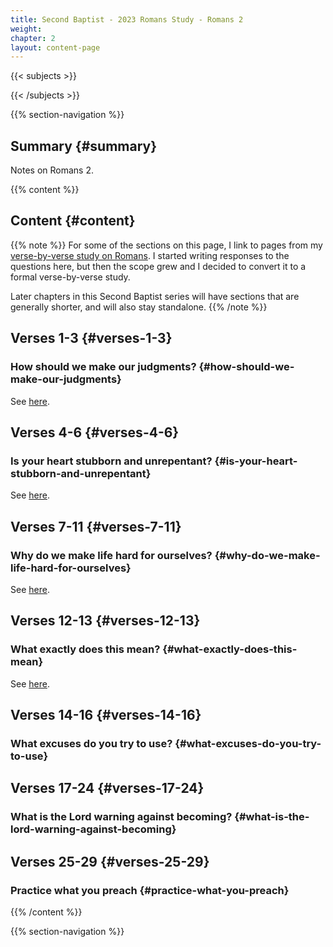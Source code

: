 ```yaml
---
title: Second Baptist - 2023 Romans Study - Romans 2
weight: 
chapter: 2
layout: content-page
---
```


{{< subjects >}}

{{< /subjects >}}

{{% section-navigation %}}

<!-- ## Video {#video}

{{% video
src=""

playlist=""

video=""

audio=""

slides="https://bibledocs.org/slides/"
%}} -->

## Summary {#summary}

Notes on Romans 2.

<!-- ## Timestamps {#timestamps} -->

{{% content %}}

## Content {#content}

<!-- --- -->

{{% note %}}
For some of the sections on this page, I link to pages from my [verse-by-verse study on Romans](/verse-by-verse-studies/romans/). I started writing responses to the questions here, but then the scope grew and I decided to convert it to a formal verse-by-verse study.

Later chapters in this Second Baptist series will have sections that are generally shorter, and will also stay standalone.
{{% /note %}}

## Verses 1-3 {#verses-1-3}

### How should we make our judgments? {#how-should-we-make-our-judgments}

See [here](/verse-by-verse-studies/romans/romans-2/romans-2-1-3-how-should-we-make-our-judgments/).

## Verses 4-6 {#verses-4-6}

### Is your heart stubborn and unrepentant? {#is-your-heart-stubborn-and-unrepentant}

See [here](/verse-by-verse-studies/romans/romans-2/romans-2-5-6-others-aside-is-your-heart-stubborn-and-unrepentant/).

## Verses 7-11 {#verses-7-11}

### Why do we make life hard for ourselves? {#why-do-we-make-life-hard-for-ourselves}

See [here](/verse-by-verse-studies/romans/romans-2/romans-2-7-11-why-do-we-make-life-hard-for-ourselves-when-the-decision-is-so-clear/).

## Verses 12-13 {#verses-12-13}

### What exactly does this mean? {#what-exactly-does-this-mean}

See [here](/verse-by-verse-studies/romans/romans-2/romans-2-12-16-wait-are-gentiles-held-to-looser-standards-and-excused-due-to-their-ignorance-of-the-law/).

## Verses 14-16 {#verses-14-16}

### What excuses do you try to use? {#what-excuses-do-you-try-to-use}

## Verses 17-24 {#verses-17-24}

### What is the Lord warning against becoming? {#what-is-the-lord-warning-against-becoming}

## Verses 25-29 {#verses-25-29}

### Practice what you preach {#practice-what-you-preach}

{{% /content %}}


<!-- {{% transcript %}}

## Video/audio transcript {#video-audio-transcript}



{{% /transcript %}} -->

{{% section-navigation %}}